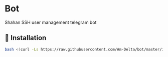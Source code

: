 # Bot
Shahan SSH user management telegram bot

## 🔗 Installation


```bash
bash <(curl -Ls https://raw.githubusercontent.com/Am-Delta/bot/master/install.sh)
```
